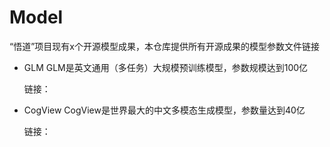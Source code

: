 # Model
“悟道”项目现有x个开源模型成果，本仓库提供所有开源成果的模型参数文件链接

* GLM
  GLM是英文通用（多任务）大规模预训练模型，参数规模达到100亿

  链接：

* CogView
  CogView是世界最大的中文多模态生成模型，参数量达到40亿

  链接：



